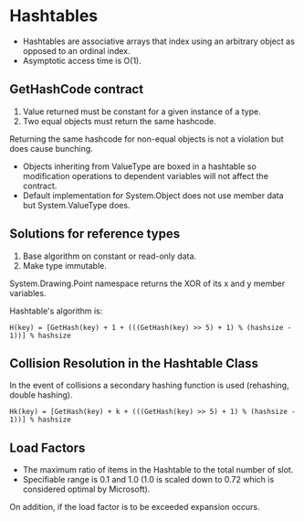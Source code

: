 # Hashtables

- Hashtables are associative arrays that index using an arbitrary object as opposed to an ordinal index.
- Asymptotic access time is O(1).

## GetHashCode contract
1. Value returned must be constant for a given instance of a type.
2. Two equal objects must return the same hashcode.

Returning the same hashcode for non-equal objects is not a violation but does cause bunching.

- Objects inheriting from ValueType are boxed in a hashtable so modification operations to dependent variables will not affect the contract.
- Default implementation for System.Object does not use member data but System.ValueType does.

## Solutions for reference types

1. Base algorithm on constant or read-only data.
2. Make type immutable.

System.Drawing.Point namespace returns the XOR of its x and y member variables.

Hashtable's algorithm is:
```
H(key) = [GetHash(key) + 1 + (((GetHash(key) >> 5) + 1) % (hashsize - 1))] % hashsize
```

## Collision Resolution in the Hashtable Class

In the event of collisions a secondary hashing function is used (rehashing,
double hashing).
```
Hk(key) = [GetHash(key) + k + (((GetHash(key) >> 5) + 1) % (hashsize - 1))] % hashsize
```

## Load Factors

- The maximum ratio of items in the Hashtable to the total number of slot.
- Specifiable range is 0.1 and 1.0 (1.0 is scaled down to 0.72 which is considered optimal by Microsoft).

On addition, if the load factor is to be exceeded expansion occurs.
